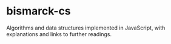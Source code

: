 # bismarck-cs

Algorithms and data structures implemented in JavaScript,
with explanations and links to further readings.
